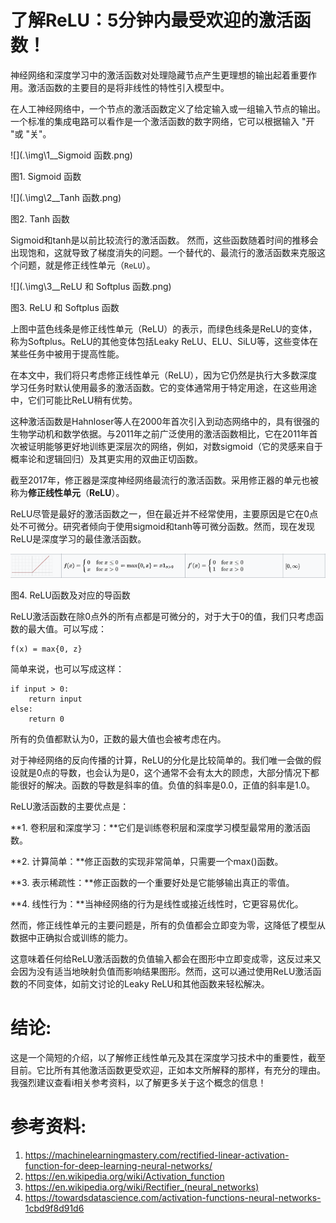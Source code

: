 # 了解ReLU：5分钟内最受欢迎的激活函数！

神经网络和深度学习中的激活函数对处理隐藏节点产生更理想的输出起着重要作用。激活函数的主要目的是将非线性的特性引入模型中。

在人工神经网络中，一个节点的激活函数定义了给定输入或一组输入节点的输出。一个标准的集成电路可以看作是一个激活函数的数字网络，它可以根据输入 "开 "或 "关"。

![](.\img\1__Sigmoid 函数.png)

图1. Sigmoid 函数

![](.\img\2__Tanh 函数.png)

图2. Tanh 函数

Sigmoid和tanh是以前比较流行的激活函数。 然而，这些函数随着时间的推移会出现饱和，这就导致了梯度消失的问题。一个替代的、最流行的激活函数来克服这个问题，就是修正线性单元（`ReLU`）。

![](.\img\3__ReLU 和 Softplus 函数.png)

图3. ReLU 和 Softplus 函数

上图中蓝色线条是修正线性单元（ReLU）的表示，而绿色线条是ReLU的变体，称为Softplus。ReLU的其他变体包括Leaky ReLU、ELU、SiLU等，这些变体在某些任务中被用于提高性能。

在本文中，我们将只考虑修正线性单元（ReLU），因为它仍然是执行大多数深度学习任务时默认使用最多的激活函数。它的变体通常用于特定用途，在这些用途中，它们可能比ReLU稍有优势。

这种激活函数是Hahnloser等人在2000年首次引入到动态网络中的，具有很强的生物学动机和数学依据。与2011年之前广泛使用的激活函数相比，它在2011年首次被证明能够更好地训练更深层次的网络，例如，对数sigmoid（它的灵感来自于概率论和逻辑回归）及其更实用的双曲正切函数。

截至2017年，修正器是深度神经网络最流行的激活函数。采用修正器的单元也被称为**修正线性单元**（**ReLU**）。

ReLU尽管是最好的激活函数之一，但在最近并不经常使用，主要原因是它在0点处不可微分。研究者倾向于使用sigmoid和tanh等可微分函数。然而，现在发现ReLU是深度学习的最佳激活函数。

![](.\img\4__ReLU函数及对应的导函数.png)

图4. ReLU函数及对应的导函数

ReLU激活函数在除0点外的所有点都是可微分的，对于大于0的值，我们只考虑函数的最大值。可以写成：

```pseudocode
f(x) = max{0, z}
```

简单来说，也可以写成这样：

```pseudocode
if input > 0:
    return input
else:
    return 0
```

所有的负值都默认为0，正数的最大值也会被考虑在内。

对于神经网络的反向传播的计算，ReLU的分化是比较简单的。我们唯一会做的假设就是0点的导数，也会认为是0，这个通常不会有太大的顾虑，大部分情况下都能很好的解决。函数的导数是斜率的值。负值的斜率是0.0，正值的斜率是1.0。

ReLU激活函数的主要优点是：

**1.  卷积层和深度学习：**它们是训练卷积层和深度学习模型最常用的激活函数。

**2. 计算简单：**修正函数的实现非常简单，只需要一个max()函数。

**3. 表示稀疏性：**修正函数的一个重要好处是它能够输出真正的零值。

**4. 线性行为：**当神经网络的行为是线性或接近线性时，它更容易优化。

然而，修正线性单元的主要问题是，所有的负值都会立即变为零，这降低了模型从数据中正确拟合或训练的能力。

这意味着任何给ReLU激活函数的负值输入都会在图形中立即变成零，这反过来又会因为没有适当地映射负值而影响结果图形。然而，这可以通过使用ReLU激活函数的不同变体，如前文讨论的Leaky ReLU和其他函数来轻松解决。



# 结论:

这是一个简短的介绍，以了解修正线性单元及其在深度学习技术中的重要性，截至目前。它比所有其他激活函数更受欢迎，正如本文所解释的那样，有充分的理由。我强烈建议查看i相关参考资料，以了解更多关于这个概念的信息！



# 参考资料:

1. https://machinelearningmastery.com/rectified-linear-activation-function-for-deep-learning-neural-networks/
2. https://en.wikipedia.org/wiki/Activation_function
3. https://en.wikipedia.org/wiki/Rectifier_(neural_networks)
4. https://towardsdatascience.com/activation-functions-neural-networks-1cbd9f8d91d6